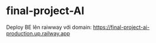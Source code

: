 # final-project-AI

Deploy BE lên raiwway với domain: https://final-project-ai-production.up.railway.app
